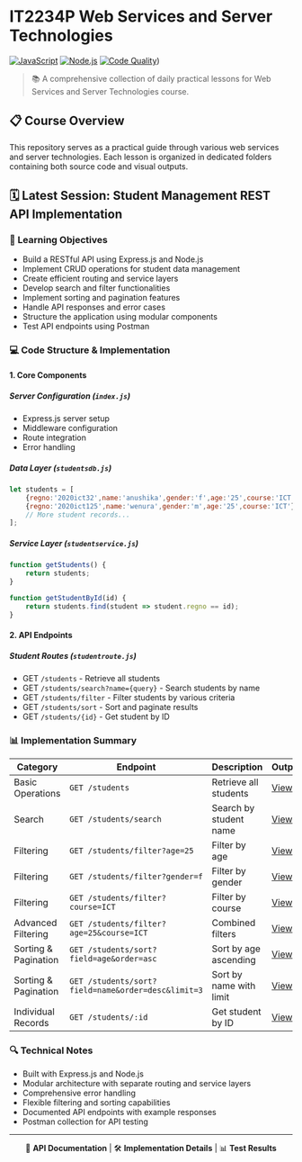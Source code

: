 # IT2234P Web Services and Server Technologies

[![JavaScript](https://img.shields.io/badge/JavaScript-F7DF1E?style=for-the-badge&logo=javascript&logoColor=black)](https://developer.mozilla.org/en-US/docs/Web/JavaScript)
[![Node.js](https://img.shields.io/badge/Node.js-43853D?style=for-the-badge&logo=node.js&logoColor=white)](https://nodejs.org/)
[![Code Quality](https://img.shields.io/badge/Code%20Quality-A-brightgreen?style=for-the-badge)]())

> 📚 A comprehensive collection of daily practical lessons for Web Services and Server Technologies course.

## 📋 Course Overview

This repository serves as a practical guide through various web services and server technologies. Each lesson is organized in dedicated folders containing both source code and visual outputs.

## 🗓️ Latest Session: Student Management REST API Implementation

### 🎯 Learning Objectives

- Build a RESTful API using Express.js and Node.js
- Implement CRUD operations for student data management
- Create efficient routing and service layers
- Develop search and filter functionalities
- Implement sorting and pagination features
- Handle API responses and error cases
- Structure the application using modular components
- Test API endpoints using Postman

### 💻 Code Structure & Implementation

#### 1. Core Components

##### Server Configuration (`index.js`)
- Express.js server setup
- Middleware configuration
- Route integration
- Error handling

##### Data Layer (`studentsdb.js`)
```javascript
let students = [
    {regno:'2020ict32',name:'anushika',gender:'f',age:'25',course:'ICT'},
    {regno:'2020ict125',name:'wenura',gender:'m',age:'25',course:'ICT'},
    // More student records...
];
```

##### Service Layer (`studentservice.js`)
```javascript
function getStudents() {
    return students;
}

function getStudentById(id) {
    return students.find(student => student.regno == id);
}
```

#### 2. API Endpoints

##### Student Routes (`studentroute.js`)
- GET `/students` - Retrieve all students
- GET `/students/search?name={query}` - Search students by name
- GET `/students/filter` - Filter students by various criteria
- GET `/students/sort` - Sort and paginate results
- GET `/students/{id}` - Get student by ID

### 📊 Implementation Summary

| Category | Endpoint | Description | Output |
|----------|----------|-------------|--------|
| Basic Operations | `GET /students` | Retrieve all students | [View](outputs/Get%20All%20Students.png) |
| Search | `GET /students/search` | Search by student name | [View](outputs/Search%20Students%20by%20Name.png) |
| Filtering | `GET /students/filter?age=25` | Filter by age | [View](outputs/Filter%20Students%20by%20Age.png) |
| Filtering | `GET /students/filter?gender=f` | Filter by gender | [View](outputs/Filter%20Students%20by%20Gender.png) |
| Filtering | `GET /students/filter?course=ICT` | Filter by course | [View](outputs/Filter%20Students%20by%20Course.png) |
| Advanced Filtering | `GET /students/filter?age=25&course=ICT` | Combined filters | [View](outputs/Combined%20Filters%20Age%20and%20Course.png) |
| Sorting & Pagination | `GET /students/sort?field=age&order=asc` | Sort by age ascending | [View](outputs/Sort%20and%20Limit%20Results%20Sort%20by%20age%20(ascending).png) |
| Sorting & Pagination | `GET /students/sort?field=name&order=desc&limit=3` | Sort by name with limit | [View](outputs/Sort%20and%20Limit%20Results%20Sort%20by%20name%20(descending)%20with%20limit.png) |
| Individual Records | `GET /students/:id` | Get student by ID | [View](outputs/Get%20Student%20by%20ID.png) |

### 🔍 Technical Notes

- Built with Express.js and Node.js
- Modular architecture with separate routing and service layers
- Comprehensive error handling
- Flexible filtering and sorting capabilities
- Documented API endpoints with example responses
- Postman collection for API testing

---

<div align="center">

📖 **API Documentation** | 🛠️ **Implementation Details** | 📊 **Test Results**

</div>
